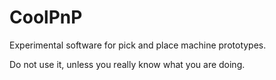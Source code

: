 # CoolPnP
Experimental software for pick and place machine prototypes.

Do not use it, unless you really know what you are doing.
